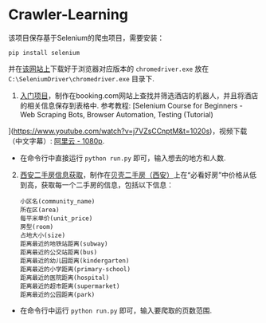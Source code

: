 # Crawler-Learning

该项目保存基于Selenium的爬虫项目，需要安装：

```shell
pip install selenium
```

并在[该网站上](http://chromedriver.storage.googleapis.com/index.html)下载好于浏览器对应版本的 `chromedriver.exe` 放在 `C:\SeleniumDriver\chromedriver.exe` 目录下.

1. [入门项目](./1_booking_bot)，制作在booking.com网站上查找并筛选酒店的机器人，并且将酒店的相关信息保存到表格中. 参考教程: [Selenium Course for Beginners - Web Scraping Bots, Browser Automation, Testing (Tutorial)

  ](https://www.youtube.com/watch?v=j7VZsCCnptM&t=1020s)，视频下载（中文字幕）: [阿里云 - 1080p](https://www.aliyundrive.com/s/czAXhrjaHVN).

  - 在命令行中直接运行 `python run.py` 即可，输入想去的地方和人数.

2. [西安二手房信息获取](./2_ershoufang_bot)，制作在[贝壳二手房（西安）](https://xa.ke.com/ershoufang/)上在“必看好房”中价格从低到高，获取每一个二手房的信息，包括以下信息：

   ```text
   小区名(community_name)
   所在区(area)
   每平米单价(unit_price)
   房型(room)
   占地大小(size)
   距离最近的地铁站距离(subway)
   距离最近的公交站距离(bus)
   距离最近的幼儿园距离(kindergarten)
   距离最近的小学距离(primary-school)
   距离最近的医院距离(hospital)
   距离最近的超市距离(supermarket)
   距离最近的公园距离(park)
   ```

- 在命令行中运行 `python run.py` 即可，输入要爬取的页数范围.